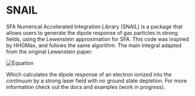 # SNAIL
SFA Numerical Accelerated Integration Library (SNAIL) is a package that allows users to generate the dipole response of gas particles in strong fields, using the Lewenstein approximation for SFA.
This code was inspired by HHGMax, and follows the same algorithm. The main integral adapted from the original Lewenstein paper:

![Equation](https://latex.codecogs.com/svg.image?\inline&space;{\color{white}d(t)=-i\cdot&space;e_x\int_{0}^{\tau_{max}}d\tau\;\omega(\tau)\cdot\left(\frac{\pi}{\epsilon&plus;i\tau/2}\right)^{3/2}\cdot[\mathbf{E}(t)\cdot\mathbf{D}(\mathbf{p}_s(t,\tau)-\mathbf{A}(t-\tau))]\times&space;exp(-iS_s(t,\tau))\cdot\mathbf{D^*}(\mathbf{p}_s(t,\tau)-\mathbf{A}(t))&plus;c.c.})

Which calculates the dipole response of an electron ionized into the continuum by a strong laser field with no ground state depletion. For more information check out the docs and examples (work in progress).


